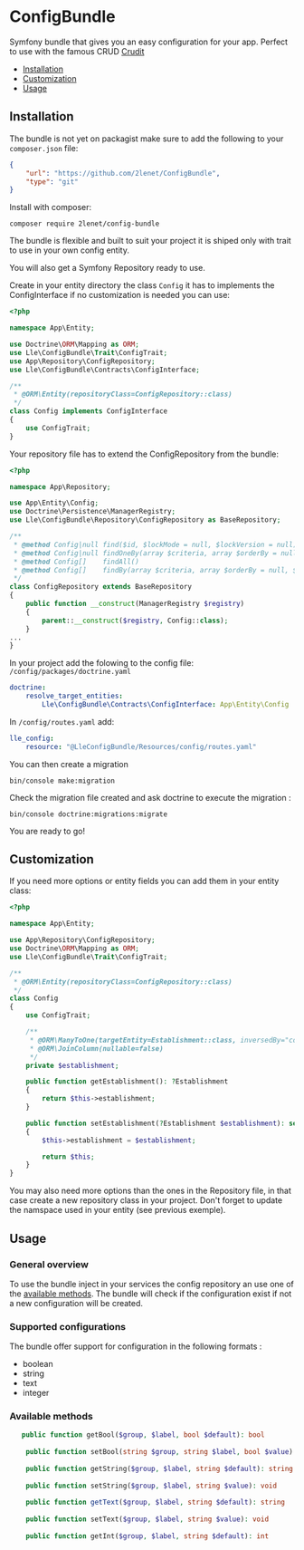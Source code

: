 # ConfigBundle

Symfony bundle that gives you an easy configuration for your app. Perfect to use with the famous CRUD [Crudit](https://github.com/2lenet/CruditBundle)

- [Installation](#Installation)
- [Customization](#Customization)
- [Usage](#Usage)

## Installation
The bundle is not yet on packagist make sure to add the following to your `composer.json` file:

```json
{
    "url": "https://github.com/2lenet/ConfigBundle",
    "type": "git"
}
```

Install with composer:
```shell
composer require 2lenet/config-bundle
```

The bundle is flexible and built to suit your project it is shiped only with trait to use in your own config entity.

You will also get a Symfony Repository ready to use.

Create in your entity directory the class `Config` it has to implements the ConfigInterface if no customization is needed you can use:
```php
<?php

namespace App\Entity;

use Doctrine\ORM\Mapping as ORM;
use Lle\ConfigBundle\Trait\ConfigTrait;
use App\Repository\ConfigRepository;
use Lle\ConfigBundle\Contracts\ConfigInterface;

/**
 * @ORM\Entity(repositoryClass=ConfigRepository::class)
 */
class Config implements ConfigInterface
{
    use ConfigTrait;
}

```

Your repository file has to extend the ConfigRepository from the bundle:

```php
<?php

namespace App\Repository;

use App\Entity\Config;
use Doctrine\Persistence\ManagerRegistry;
use Lle\ConfigBundle\Repository\ConfigRepository as BaseRepository;

/**
 * @method Config|null find($id, $lockMode = null, $lockVersion = null)
 * @method Config|null findOneBy(array $criteria, array $orderBy = null)
 * @method Config[]    findAll()
 * @method Config[]    findBy(array $criteria, array $orderBy = null, $limit = null, $offset = null)
 */
class ConfigRepository extends BaseRepository
{
    public function __construct(ManagerRegistry $registry)
    {
        parent::__construct($registry, Config::class);
    }
...
}

```

In your project add the folowing to the config file: `/config/packages/doctrine.yaml`

```yaml
doctrine:
    resolve_target_entities:
        Lle\ConfigBundle\Contracts\ConfigInterface: App\Entity\Config
```

In `/config/routes.yaml` add:

```yaml
lle_config:
    resource: "@LleConfigBundle/Resources/config/routes.yaml"
```
You can then create a migration
```shell
bin/console make:migration
```
Check the migration file created and ask doctrine to execute the migration :

```shell
bin/console doctrine:migrations:migrate
```

You are ready to go!

## Customization 

If you need more options or entity fields you can add them in your entity class:

```php
<?php

namespace App\Entity;

use App\Repository\ConfigRepository;
use Doctrine\ORM\Mapping as ORM;
use Lle\ConfigBundle\Trait\ConfigTrait;

/**
 * @ORM\Entity(repositoryClass=ConfigRepository::class)
 */
class Config
{
    use ConfigTrait;

    /**
     * @ORM\ManyToOne(targetEntity=Establishment::class, inversedBy="configs")
     * @ORM\JoinColumn(nullable=false)
     */
    private $establishment;

    public function getEstablishment(): ?Establishment
    {
        return $this->establishment;
    }

    public function setEstablishment(?Establishment $establishment): self
    {
        $this->establishment = $establishment;

        return $this;
    }
}

```

You may also need more options than the ones in the Repository file, in that case create a new repository class in your 
project. Don't forget to update the namspace used in your entity (see previous exemple).

## Usage

### General overview

To use the bundle inject in your services the config repository an use one of the [available methods](#Available-methods). 
The bundle will check if the configuration exist if not a new configuration will be created.

### Supported configurations

The bundle offer support for configuration in the following formats :
- boolean
- string
- text
- integer

### Available methods

```php
   public function getBool($group, $label, bool $default): bool
   
    public function setBool(string $group, string $label, bool $value): void
    
    public function getString($group, $label, string $default): string
    
    public function setString($group, $label, string $value): void
   
    public function getText($group, $label, string $default): string
    
    public function setText($group, $label, string $value): void
   
    public function getInt($group, $label, string $default): int

```

